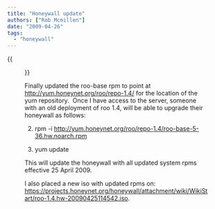 ```yaml
---
title: "Honeywall update"
authors: ["Rob Mcmillen"]
date: "2009-04-26"
tags: 
  - "honeywall"
---
```

{{<figure src="images/banner.png" alt="Banner" width="50%">}}

Finally updated the roo-base rpm to point at http://yum.honeynet.org/roo/repo-1.4/ for the location of the yum repository.  Once I have access to the server, someone with an old deployment of roo 1.4, will be able to upgrade their honeywall as follows:

  

  
2. rpm -i http://yum.honeynet.org/roo/repo-1.4/roo-base-5-36.hw.noarch.rpm
  
4. yum update
  

  

This will update the honeywall with all updated system rpms effective 25 April 2009.

  

  

I also placed a new iso with updated rpms on: https://projects.honeynet.org/honeywall/attachment/wiki/WikiStart/roo-1.4.hw-20090425114542.iso.
